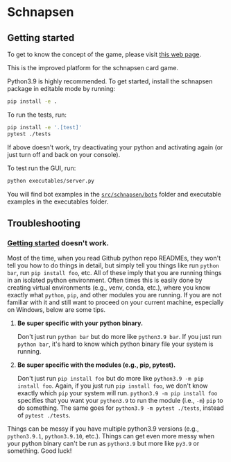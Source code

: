 # Schnapsen

## Getting started

To get to know the concept of the game, please visit
[this web page](https://www.pagat.com/marriage/schnaps.html).

This is the improved platform for the schnapsen card game.

Python3.9 is highly recommended. To get started, install the schnapsen package in editable mode by running:

```sh
pip install -e .
```

To run the tests, run:

```sh
pip install -e '.[test]'
pytest ./tests
```

If above doesn't work, try deactivating your python and activating again (or just turn off and back on your console).

To test run the GUI, run:

```sh
python executables/server.py
```

You will find bot examples in the [`src/schnapsen/bots`](./src/schnapsen/bots) folder and executable examples in the executables folder.

## Troubleshooting

### [Getting started](#getting-started) doesn't work.

Most of the time, when you read Github python repo READMEs, they won't tell you how to do things in detail, but simply tell you things like run `python bar`, run `pip install foo`, etc. All of these imply that you are running things in an isolated python environment. Often times this is easily done by creating virtual environments (e.g., venv, conda, etc.), where you know exactly what `python`, `pip`, and other modules you are running. If you are not familiar with it and still want to proceed on your current machine, especially on Windows, below are some tips.

1. **Be super specific with your python binary.**

   Don't just run `python bar` but do more like `python3.9 bar`. If you just run `python bar`, it's hard to know which python binary file your system is running.

2. **Be super specific with the modules (e.g., pip, pytest).**

   Don't just run `pip install foo` but do more like `python3.9 -m pip install foo`. Again, if you just run `pip install foo`, we don't know exactly which `pip` your system will run. `python3.9 -m pip install foo` specifies that you want your `python3.9` to run the module (i.e., `-m`) `pip` to do something. The same goes for `python3.9 -m pytest ./tests`, instead of `pytest ./tests`.

Things can be messy if you have multiple python3.9 versions (e.g., `python3.9.1`, `python3.9.10`, etc.). Things can get even more messy when your python binary can't be run as `python3.9` but more like `py3.9` or something. Good luck!
